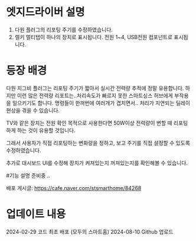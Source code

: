 엣지드라이버 설명
==============
1. 다원 플러그의 리포팅 주기를 수정하였습니다.
2. 렐키 멀티탭이 하나의 장치로 표시됩니다.
전원 1~4, USB전원 컴포넌트로 표시됩니다.

등장 배경
==============
다원 지그비 플러그는 리포팅 주기가 짧아서 실시간 전력량 추적에 정말 유용합니다.
하지만 이런 많은 전력량 리포트는..처리속도가 빠르지 못한 스마트싱스 허브에게 부작용을 일으키기도 합니다.
명령들이 한꺼번에 여러개가 겹치면서.. 처리가 지연되는 딜레이 현상을 겪을 수 있습니다.

TV와 같은 장치는 전원 확인 목적으로 사용한다면
50W이상 전력량이 변할 때 리포팅하게 하는 것이 유용할 것입니다.

그래서 사용자가 직접 리포팅하는 변화량을 정하고,
보고 주기를 직접 설정할 수 있도록 수정하였습니다.

추가로 대시보드 UI를 수정해 장치가 켜져있는지 꺼져있는지를 확인해볼 수 있습니다.

#기능 설명
준비중 ..

배포 게시글:
https://cafe.naver.com/stsmarthome/84268



업데이트 내용
==============
2024-02-29 코드 최초 배포 (모두의 스마트홈)
2024-08-10 Github 업로드